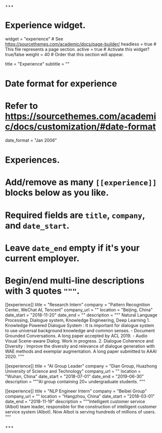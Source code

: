 +++
# Experience widget.
widget = "experience"  # See https://sourcethemes.com/academic/docs/page-builder/
headless = true  # This file represents a page section.
active = true  # Activate this widget? true/false
weight = 40  # Order that this section will appear.

title = "Experience"
subtitle = ""

# Date format for experience
#   Refer to https://sourcethemes.com/academic/docs/customization/#date-format
date_format = "Jan 2006"

# Experiences.
#   Add/remove as many `[[experience]]` blocks below as you like.
#   Required fields are `title`, `company`, and `date_start`.
#   Leave `date_end` empty if it's your current employer.
#   Begin/end multi-line descriptions with 3 quotes `"""`.
[[experience]]
  title = "Research Intern"
  company = "Pattern Recognition Center, WeChat AI, Tencent"
  company_url = ""
  location = "Beijing, China"
  date_start = "2018-11-20"
  date_end = ""
  description = """
    Natural Language Processing, Dialogue system, Knowledge Engineering, Deep Learning
    1. Knowledge Powered Dialogue System : It is important for dialogue system to use universal background knowledge and common senses.
    - Document Grounded Conversations. A long paper accepted by ACL 2019.
    - Audio Visual Scene-aware Dialog. Work in progress.
    2. Dialogue Coherence and Diversity : Improve the diversity and relevance of dialogue generation with WAE methods and exemplar augmentation. A long paper submitted to AAAI 2020.
"""


[[experience]]
  title = "AI Group Leader"
  company = "Dian Group, Huazhong University of Science and Technology"
  company_url = ""
  location = "Wuhan, China"
  date_start = "2018-07-01"
  date_end = "2019-06-30"
  description = """AI group containing 20+ undergraduate students. """

[[experience]]
  title = "NLP Engineer Intern"
  company = "Beibei Group"
  company_url = ""
  location = "Hangzhou, China"
  date_start = "2018-03-01"
  date_end = "2018-11-19"
  description = """Intelligent customer service (AIbot) team leader, responsible for the construction of intelligent customer service system (AIbot). Now AIbot is serving hundreds of millions of users. """

+++
